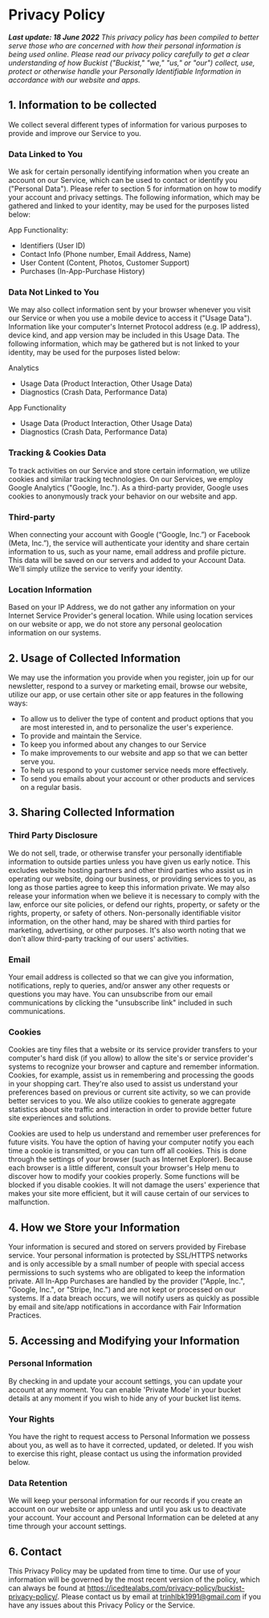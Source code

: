# Privacy Policy

_**Last update: 18 June 2022** This privacy policy has been compiled to better serve those who are concerned with how their personal information is being used online. Please read our privacy policy carefully to get a clear understanding of how Buckist ("Buckist," "we," "us," or "our") collect, use, protect or otherwise handle your Personally Identifiable Information in accordance with our website and apps._

## 1. Information to be collected

We collect several different types of information for various purposes to provide and improve our Service to you.

### Data Linked to You
We ask for certain personally identifying information when you create an account on our Service, which can be used to contact or identify you ("Personal Data"). Please refer to section 5 for information on how to modify your account and privacy settings. The following information, which may be gathered and linked to your identity, may be used for the purposes listed below:

App Functionality:
- Identifiers (User ID)
- Contact Info (Phone number, Email Address, Name)
- User Content (Content, Photos, Customer Support)
- Purchases (In-App-Purchase History)

### Data Not Linked to You

We may also collect information sent by your browser whenever you visit our Service or when you use a mobile device to access it ("Usage Data"). Information like your computer's Internet Protocol address (e.g. IP address), device kind, and app version may be included in this Usage Data. The following information, which may be gathered but is not linked to your identity, may be used for the purposes listed below:

Analytics
- Usage Data (Product Interaction, Other Usage Data)
- Diagnostics (Crash Data, Performance Data)

App Functionality
- Usage Data (Product Interaction, Other Usage Data)
- Diagnostics (Crash Data, Performance Data)

### Tracking & Cookies Data 

To track activities on our Service and store certain information, we utilize cookies and similar tracking technologies. On our Services, we employ Google Analytics ("Google, Inc."). As a third-party provider, Google uses cookies to anonymously track your behavior on our website and app.

### Third-party

When connecting your account with Google (“Google, Inc.”) or Facebook (Meta, Inc.”), the service will authenticate your identity and share certain information to us, such as your name, email address and profile picture. This data will be saved on our servers and added to your Account Data. We'll simply utilize the service to verify your identity.

### Location Information

Based on your IP Address, we do not gather any information on your Internet Service Provider's general location. While using location services on our website or app, we do not store any personal geolocation information on our systems.

## 2. Usage of Collected Information

We may use the information you provide when you register, join up for our newsletter, respond to a survey or marketing email, browse our website, utilize our app, or use certain other site or app features in the following ways:

- To allow us to deliver the type of content and product options that you are most interested in, and to personalize the user's experience.
- To provide and maintain the Service.
- To keep you informed about any changes to our Service
- To make improvements to our website and app so that we can better serve you.
- To help us respond to your customer service needs more effectively.
- To send you emails about your account or other products and services on a regular basis.

## 3. Sharing Collected Information

### Third Party Disclosure
We do not sell, trade, or otherwise transfer your personally identifiable information to outside parties unless you have given us early notice. This excludes website hosting partners and other third parties who assist us in operating our website, doing our business, or providing services to you, as long as those parties agree to keep this information private. We may also release your information when we believe it is necessary to comply with the law, enforce our site policies, or defend our rights, property, or safety or the rights, property, or safety of others. Non-personally identifiable visitor information, on the other hand, may be shared with third parties for marketing, advertising, or other purposes. It's also worth noting that we don't allow third-party tracking of our users' activities.

### Email
 Your email address is collected so that we can give you information, notifications, reply to queries, and/or answer any other requests or questions you may have. You can unsubscribe from our email communications by clicking the "unsubscribe link" included in such communications.
 
 ### Cookies
Cookies are tiny files that a website or its service provider transfers to your computer's hard disk (if you allow) to allow the site's or service provider's systems to recognize your browser and capture and remember information. Cookies, for example, assist us in remembering and processing the goods in your shopping cart. They're also used to assist us understand your preferences based on previous or current site activity, so we can provide better services to you. We also utilize cookies to generate aggregate statistics about site traffic and interaction in order to provide better future site experiences and solutions.

Cookies are used to help us understand and remember user preferences for future visits. You have the option of having your computer notify you each time a cookie is transmitted, or you can turn off all cookies. This is done through the settings of your browser (such as Internet Explorer). Because each browser is a little different, consult your browser's Help menu to discover how to modify your cookies properly. Some functions will be blocked if you disable cookies. It will not damage the users' experience that makes your site more efficient, but it will cause certain of our services to malfunction.

## 4. How we Store your Information
Your information is secured and stored on servers provided by Firebase service. Your personal information is protected by SSL/HTTPS networks and is only accessible by a small number of people with special access permissions to such systems who are obligated to keep the information private. All In-App Purchases are handled by the provider ("Apple, Inc.", "Google, Inc.", or "Stripe, Inc.") and are not kept or processed on our systems. If a data breach occurs, we will notify users as quickly as possible by email and site/app notifications in accordance with Fair Information Practices.

## 5. Accessing and Modifying your Information
### Personal Information
By checking in and update your account settings, you can update your account at any moment. You can enable 'Private Mode' in your bucket details at any moment if you wish to hide any of your bucket list items.

### Your Rights 
You have the right to request access to Personal Information we possess about you, as well as to have it corrected, updated, or deleted. If you wish to exercise this right, please contact us using the information provided below.

### Data Retention 
We will keep your personal information for our records if you create an account on our website or app unless and until you ask us to deactivate your account. Your account and Personal Information can be deleted at any time through your account settings.

## 6. Contact
This Privacy Policy may be updated from time to time. Our use of your information will be governed by the most recent version of the policy, which can always be found at https://icedtealabs.com/privacy-policy/buckist-privacy-policy/. Please contact us by email at trinhlbk1991@gmail.com if you have any issues about this Privacy Policy or the Service.
